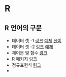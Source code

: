 # R

## R 언어의 구문

- 데이터 셋 -1 [링크](https://github.com/dj9308/R/blob/master/lecture/day1.R) [예제]([https://github.com/dj9308/R/blob/master/practice/190809/8%EC%9B%949%EC%9D%BC_1.docx](https://github.com/dj9308/R/blob/master/practice/190809/8월9일_1.docx)) [풀이](https://github.com/dj9308/R/blob/master/practice/190809/lab_01.R)
- 데이터 셋 -2 [링크](https://github.com/dj9308/R/blob/master/lecture/day2.R) [예제]()
- 제어문 및 함수 [링크](https://github.com/dj9308/R/blob/master/lecture/day3.R)
- R 패키지 [링크](https://github.com/dj9308/R/blob/master/lecture/day5.R)
- 정규표현식 [링크](https://github.com/dj9308/R/blob/master/lecture/day6.R)
- 

